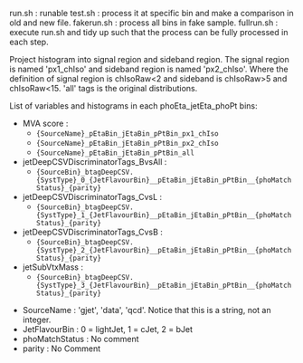 run.sh : runable
test.sh : process it at specific bin and make a comparison in old and new file.
fakerun.sh : process all bins in fake sample.
fullrun.sh : execute run.sh and tidy up such that the process can be fully processed in each step.

Project histogram into signal region and sideband region.
The signal region is named 'px1_chIso' and sideband region is named 'px2_chIso'.
Where the definition of signal region is chIsoRaw<2 and sideband is chIsoRaw>5 and chIsoRaw<15.
'all' tags is the original distributions.

List of variables and histograms in each phoEta_jetEta_phoPt bins:
* MVA score :
    - `{SourceName}_pEtaBin_jEtaBin_pPtBin_px1_chIso`
    - `{SourceName}_pEtaBin_jEtaBin_pPtBin_px2_chIso`
    - `{SourceName}_pEtaBin_jEtaBin_pPtBin_all`
* jetDeepCSVDiscriminatorTags_BvsAll :
    - `{SourceBin}_btagDeepCSV.{SystType}_0_{JetFlavourBin}__pEtaBin_jEtaBin_pPtBin__{phoMatchStatus}_{parity}`
* jetDeepCSVDiscriminatorTags_CvsL   :
    - `{SourceBin}_btagDeepCSV.{SystType}_1_{JetFlavourBin}__pEtaBin_jEtaBin_pPtBin__{phoMatchStatus}_{parity}`
* jetDeepCSVDiscriminatorTags_CvsB   :
    - `{SourceBin}_btagDeepCSV.{SystType}_2_{JetFlavourBin}__pEtaBin_jEtaBin_pPtBin__{phoMatchStatus}_{parity}`
* jetSubVtxMass                      :
    - `{SourceBin}_btagDeepCSV.{SystType}_3_{JetFlavourBin}__pEtaBin_jEtaBin_pPtBin__{phoMatchStatus}_{parity}`


- SourceName : 'gjet', 'data', 'qcd'. Notice that this is a string, not an integer.
- JetFlavourBin : 0 = lightJet, 1 = cJet, 2 = bJet
- phoMatchStatus : No comment
- parity : No Comment
